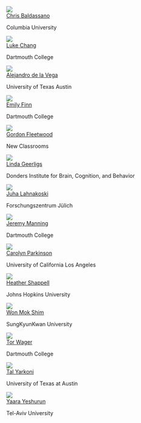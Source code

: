 
<div class="row" >
  <div class="card" >
    <div class="card-image" >
      <a href="http://www.dpmlab.org/"><img src="../../images/speakers/baldassano.jpg"></a>
    </div>
    <div class="card-content">
      <span class="card-title"><a href="http://www.dpmlab.org/">Chris <span>Baldassano</span></a></span>
      <p class="card-affiliation">Columbia University</p>
    </div>
  </div>
  <div class="card" >
    <div class="card-image" >
      <a href="http://www.cosanlab.com"><img src="../../images/speakers/chang.jpg"></a>
    </div>
    <div class="card-content">
      <span class="card-title"><a href="http://www.cosanlab.com">Luke <span>Chang</span></a></span>
      <p class="card-affiliation">Dartmouth College</p>
     </div>
  </div>
  <div class="card" >
    <div class="card-image" >
      <a href="https://adelavega.github.io/"><img src="../../images/speakers/delavega.jpg"></a>
    <div class="card-content">
      <span class="card-title"><a href="https://adelavega.github.io/">Alejandro <span>de la Vega</span></a></span>
      <p class=" card-affiliation">University of Texas Austin</p>
    </div>
  </div>
  <div class="col s12 m6 l4">
    <div class="card" >
      <div class="card-image" >
        <a href="https://esfinn.github.io/"><img src="../../images/speakers/finn.jpg"></a>
      </div>
      <div class="card-content">
        <span class="card-title "><a href="https://esfinn.github.io/">Emily <span>Finn</span></a></span>
        <p class=" card-affiliation">Dartmouth College</p>
      </div>
    </div>
  </div>
  <div class="col s12 m6 l4">
    <div class="card hoverable" >
      <div class="card-image" >
        <a href="https://gfleetwood.netlify.app/"><img src="../../images/speakers/fleetwood.jpg"></a>
      </div>
      <div class="card-content">
        <span class="card-title "><a href="https://gfleetwood.netlify.app/">Gordon <span>Fleetwood</span></a></span>
        <p class=" card-affiliation">New Classrooms</p>
      </div>
    </div>
  </div>
  <div class="col s12 m6 l4">
    <div class="card hoverable" >
      <div class="card-image" >
        <a href="https://lindageerligs.com/"><img src="../../images/speakers/geerligs.png"></a>
      </div>
      <div class="card-content">
        <span class="card-title "><a href="https://lindageerligs.com/">Linda <span>Geerligs</span></a></span>
        <p class=" card-affiliation">Donders Institute for Brain, Cognition, and Behavior</p>
      </div>
    </div>
  </div>
  <div class="col s12 m6 l4">
    <div class="card hoverable" >
      <div class="card-image" >
        <a href="https://users.aalto.fi/~jlahnako/"><img src="../../images/speakers/lahnakoski.jpg"></a>
      </div>
      <div class="card-content">
        <span class="card-title "><a href="https://users.aalto.fi/~jlahnako/">Juha <span>Lahnakoski</span></a></span>
        <p class=" card-affiliation">Forschungszentrum Jülich</p>
      </div>
    </div>
  </div>
  <div class="col s12 m6 l4">
    <div class="card hoverable" >
      <div class="card-image" >
        <a href="http://www.context-lab.com/"><img src="../../images/speakers/manning.png"></a>
      </div>
      <div class="card-content">
        <span class="card-title "><a href="http://www.context-lab.com/">Jeremy <span>Manning</span></a></span>
        <p class=" card-affiliation">Dartmouth College</p>
      </div>
    </div>
  </div>
  <div class="col s12 m6 l4">
    <div class="card hoverable" >
      <div class="card-image" >
        <a href="http://csnlab.org/"><img src="../../images/speakers/parkinson.jpg"></a>
      </div>
      <div class="card-content">
        <span class="card-title "><a href="http://csnlab.org/">Carolyn <span>Parkinson</span></a></span>
        <p class=" card-affiliation">University of California Los Angeles</p>
      </div>
    </div>
  </div>
  <div class="col s12 m6 l4">
    <div class="card hoverable" >
      <div class="card-image" >
        <a href="https://www.bu.edu/csmet/profile/heather-shappell/"><img src="../../images/speakers/shappell.jpg"></a>
      </div>
      <div class="card-content">
        <span class="card-title "><a href="https://www.bu.edu/csmet/profile/heather-shappell/">Heather <span>Shappell</span></a></span>
        <p class=" card-affiliation">Johns Hopkins University</p>
      </div>
    </div>
  </div>
  <div class="col s12 m6 l4">
    <div class="card hoverable" >
      <div class="card-image" >
        <a href="http://wshimlab.com/"><img src="../../images/speakers/shim.jpg"></a>
      </div>
      <div class="card-content">
        <span class="card-title "><a href="http://wshimlab.com/">Won Mok <span>Shim</span></a></span>
        <p class=" card-affiliation">SungKyunKwan University</p>
      </div>
    </div>
  </div>
  <div class="col s12 m6 l4">
    <div class="card hoverable" >
      <div class="card-image" >
        <a href="https://sites.dartmouth.edu/canlab/"><img src="../../images/speakers/wager.jpg"></a>
      </div>
      <div class="card-content">
        <span class="card-title "><a href="https://sites.dartmouth.edu/canlab/">Tor <span>Wager</span></a></span>
        <p class=" card-affiliation">Dartmouth College</p>
      </div>
    </div>
  </div>
  <div class="col s12 m6 l4">
    <div class="card hoverable" >
      <div class="card-image" >
        <a href="https://talyarkoni.org/"><img src="../../images/speakers/yarkoni.jpg"></a>
      </div>
      <div class="card-content">
        <span class="card-title "><a href="https://talyarkoni.org/">Tal <span>Yarkoni</span></a></span>
        <p class=" card-affiliation">University of Texas at Austin</p>
      </div>
    </div>
  </div>
  <div class="col s12 m6 l4">
    <div class="card hoverable" >
      <div class="card-image" >
        <a href="https://people.socsci.tau.ac.il/mu/yaarayeshurun/"><img src="../../images/speakers/yeshurun.jpg"></a>
      </div>
      <div class="card-content">
        <span class="card-title "><a href="https://people.socsci.tau.ac.il/mu/yaarayeshurun/">Yaara <span>Yeshurun</span></a></span>
        <p class=" card-affiliation">Tel-Aviv University</p>
      </div>
    </div>
  </div>
</div>
